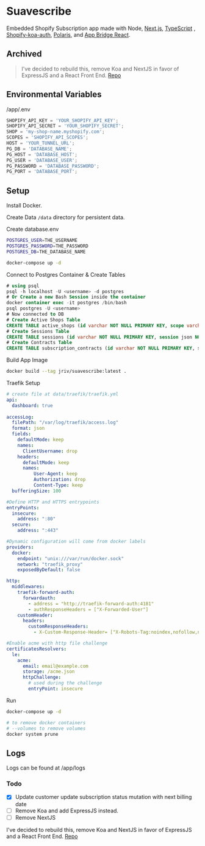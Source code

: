 # Suavescribe

Embedded Shopify Subscription app made with Node, [Next.js](https://nextjs.org/), [TypeScript](https://www.typescriptlang.org/) , [Shopify-koa-auth](https://github.com/Shopify/quilt/tree/master/packages/koa-shopify-auth), [Polaris](https://github.com/Shopify/polaris-react), and [App Bridge React](https://shopify.dev/tools/app-bridge/react-components).

## Archived
> I've decided to rebuild this, remove Koa and NextJS in favor of ExpressJS and a React Front End. [Repo](https://github.com/j-Riv/shopify-subscription-app-node)

## Environmental Variables
/app/.env

```javascript
SHOPIFY_API_KEY = 'YOUR_SHOPIFY_API_KEY';
SHOPIFY_API_SECRET = 'YOUR_SHOPIFY_SECRET';
SHOP = 'my-shop-name.myshopify.com';
SCOPES = 'SHOPIFY_API_SCOPES';
HOST = 'YOUR_TUNNEL_URL';
PG_DB = 'DATABASE_NAME';
PG_HOST = 'DATABASE_HOST';
PG_USER = 'DATABASE_USER';
PG_PASSWORD = 'DATABASE_PASSWORD';
PG_PORT = 'DATABASE_PORT';
```

## Setup

Install Docker.

Create Data `/data` directory for persistent data.

Create database.env

```bash
POSTGRES_USER=THE_USERNAME
POSTGRES_PASSWORD=THE_PASSWORD
POSTGRES_DB=THE_DATABASE_NAME
```

```bash
docker-compose up -d
```

Connect to Postgres Container & Create Tables

```sql
# using psql
psql -h localhost -U <username> -d postgres
# Or Create a new Bash Session inside the container
docker container exec -it postgres /bin/bash
psql postgres -U <username>
# Now connected to DB
# Create Active Shops Table
CREATE TABLE active_shops (id varchar NOT NULL PRIMARY KEY, scope varchar NOT NULL, access_token varchar NOT NULL);
# Create Sessions Table
CREATE TABLE sessions (id varchar NOT NULL PRIMARY KEY, session json NOT NULL);
# Create Contracts Table
CREATE TABLE subscription_contracts (id varchar NOT NULL PRIMARY KEY, shop varchar NOT NULL, status varchar NOT NULL, next_billing_date date NOT NULL, interval varchar NOT NULL, interval_count integer NOT NULL, payment_failure_count integer NOT NULL DEFAULT 0, contract json NOT NULL);
```

Build App Image
```bash
docker build --tag jriv/suavescribe:latest .
```

Traefik Setup
```yaml
# create file at data/traefik/traefik.yml
api:
  dashboard: true
  
accessLog:
  filePath: "/var/log/traefik/access.log"
  format: json
  fields:
    defaultMode: keep
    names:
      ClientUsername: drop
    headers:
      defaultMode: keep
      names:
          User-Agent: keep
          Authorization: drop
          Content-Type: keep
  bufferingSize: 100

#Define HTTP and HTTPS entrypoints
entryPoints:
  insecure:
    address: ":80"
  secure:
    address: ":443"

#Dynamic configuration will come from docker labels
providers:
  docker:
    endpoint: "unix:///var/run/docker.sock"
    network: "traefik_proxy"
    exposedByDefault: false

http:
  middlewares:
    traefik-forward-auth:
      forwardauth:
        - address = "http://traefik-forward-auth:4181"
        - authResponseHeaders = ["X-Forwarded-User"]
    customHeader:
      headers:
        customResponseHeaders:
          - X-Custom-Response-Header= ["X-Robots-Tag:noindex,nofollow,nosnippet,noarchive,notranslate,noimageindex"}

#Enable acme with http file challenge
certificatesResolvers:
  le:
    acme:
      email: email@example.com
      storage: /acme.json
      httpChallenge:
        # used during the challenge
        entryPoint: insecure

```
Run
```bash
docker-compose up -d
```

```bash
# to remove docker containers
# --volumes to remove volumes
docker system prune
```

## Logs
Logs can be found at /app/logs

### Todo
- [x] Update customer update subscription status mutation with next billing date
- [ ] Remove Koa and add ExpressJS instead.
- [ ] Remove NextJS

I've decided to rebuild this, remove Koa and NextJS in favor of ExpressJS and a React Front End. [Repo](https://github.com/j-Riv/shopify-subscription-app-node)
